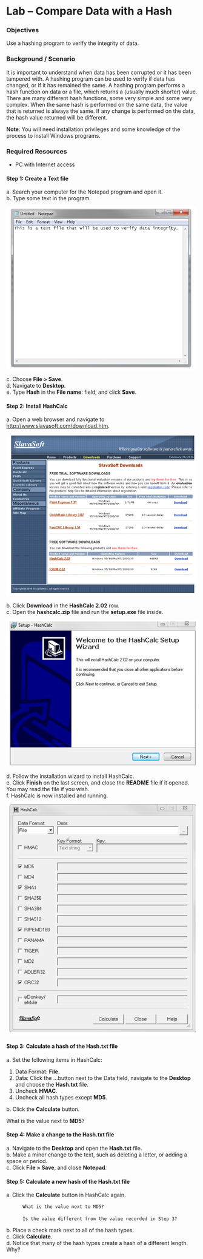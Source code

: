 # Lab – Compare Data with a Hash

### Objectives 
Use a hashing program to verify the integrity of data.

### Background / Scenario
It is important to understand when data has been corrupted or it has been tampered with. 
A hashing program can be used to verify if data has changed, or if it has remained the same. 
A hashing program performs a hash function on data or a file, which returns a (usually much shorter) value. 
There are many different hash functions, some very simple and some very complex. 
When the same hash is performed on the same data, the value that is returned is always the same. 
If any change is performed on the data, the hash value returned will be different.

**Note**: You will need installation privileges and some knowledge of the process to install Windows programs. 
 
### Required Resources
* PC with Internet access

#### Step 1: Create a Text file 
a. Search your computer for the Notepad program and open it.                                                      
b. Type some text in the program.                                                                                 

![Lab1_1](Lab_images/Lab1_1ss.PNG)

c. Choose **File > Save**.                                                                                    
d. Navigate to **Desktop**.                                                                                     
e. Type **Hash** in the **File name**: field, and click **Save**.                                                      

#### Step 2: Install HashCalc
a. Open a web browser and navigate to http://www.slavasoft.com/download.htm.                                      

![Lab1_2](Lab_images/Lab1_2ss.PNG)

b. Click **Download** in the **HashCalc 2.02** row.                                                                                                                            
c. Open the **hashcalc.zip** file and run the **setup.exe** file inside.

![Lab1_3](Lab_images/Lab1_3ss.PNG)

d. Follow the installation wizard to install HashCalc.                                                                            
e. Click **Finish** on the last screen, and close the **README** file if it opened. You may read the file if you wish.                                                        
f. HashCalc is now installed and running.                                                                         

![Lab1_4](Lab_images/Lab1_4ss.PNG)

#### Step 3: Calculate a hash of the Hash.txt file  
a. Set the following items in HashCalc:
   1. Data Format: **File**. 
   1. Data: Click the ...button next to the Data field, navigate to the **Desktop** and choose the **Hash.txt** file.
   1. Uncheck **HMAC**. 
   1. Uncheck all hash types except **MD5**. 
                                                                  
b. Click the **Calculate** button. 

What is the value next to **MD5**?

#### Step 4: Make a change to the Hash.txt file
a. Navigate to the **Desktop** and open the **Hash.txt** file.                                                 
b. Make a minor change to the text, such as deleting a letter, or adding a space or period.                        
c. Click **File > Save**, and close **Notepad**.                                                                 

#### Step 5: Calculate a new hash of the Hash.txt file 
a. Click the **Calculate** button in HashCalc again.

	      What is the value next to MD5?

	      Is the value different from the value recorded in Step 3? 

b. Place a check mark next to all of the hash types.                                                              
c. Click **Calculate**.                                                                                             
d. Notice that many of the hash types create a hash of a different length. Why?                                                                        





